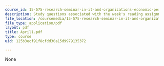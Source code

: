 ```yaml
---
course_id: 15-575-research-seminar-in-it-and-organizations-economic-perspectives-spring-2004
description: Study questions associated with the week's reading assignment.
file_location: /coursemedia/15-575-research-seminar-in-it-and-organizations-economic-perspectives-spring-2004/125b3ecf91f8cfdd30a15d9979135372_April1.pdf
file_type: application/pdf
layout: pdf
title: April1.pdf
type: course
uid: 125b3ecf91f8cfdd30a15d9979135372

---
```

None
